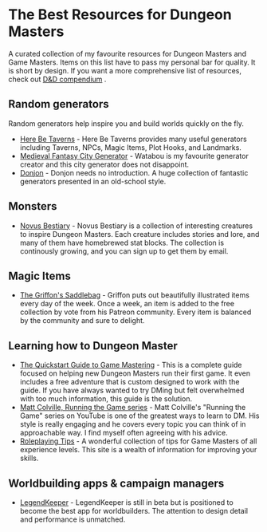 # The Best Resources for Dungeon Masters

A curated collection of my favourite resources for Dungeon Masters and Game Masters. Items on this list have to pass my personal bar for quality. It is short by design. If you want a more comprehensive list of resources, check out [D&D compendium](https://www.dnd-compendium.com/) .

## Random generators

Random generators help inspire you and build worlds quickly on the fly.

- [Here Be Taverns](https://herebetaverns.com) - Here Be Taverns provides many useful generators including Taverns, NPCs, Magic Items, Plot Hooks, and Landmarks.
- [Medieval Fantasy City Generator](https://watabou.itch.io/medieval-fantasy-city-generator) - Watabou is my favourite generator creator and this city generator does not disappoint.
- [Donjon](https://donjon.bin.sh/) - Donjon needs no introduction. A huge collection of fantastic generators presented in an old-school style.

## Monsters

- [Novus Bestiary](https://novusbestiary.com) - Novus Bestiary is a collection of interesting creatures to inspire Dungeon Masters. Each creature includes stories and lore, and many of them have homebrewed stat blocks. The collection is continously growing, and you can sign up to get them by email.

## Magic Items

- [The Griffon's Saddlebag](https://www.thegriffonssaddlebag.com/) - Griffon puts out beautifully illustrated items every day of the week. Once a week, an item is added to the free collection by vote from his Patreon community. Every item is balanced by the community and sure to delight.

## Learning how to Dungeon Master

- [The Quickstart Guide to Game Mastering](https://howtogm.guide) - This is a complete guide focused on helping new Dungeon Masters run their first game. It even includes a free adventure that is custom designed to work with the guide. If you have always wanted to try DMing but felt overwhelmed with too much information, this guide is the solution.
- [Matt Colville, Running the Game series](https://www.youtube.com/playlist?list=PLlUk42GiU2guNzWBzxn7hs8MaV7ELLCP_) - Matt Colville's "Running the Game" series on YouTube is one of the greatest ways to learn to DM. His style is really engaging and he covers every topic you can think of in approachable way. I find myself often agreeing with his advice.
- [Roleplaying Tips](https://www.roleplayingtips.com/) - A wonderful collection of tips for Game Masters of all experience levels. This site is a wealth of information for improving your skills.

## Worldbuilding apps & campaign managers

- [LegendKeeper](https://www.legendkeeper.com/) - LegendKeeper is still in beta but is positioned to become the best app for worldbuilders. The attention to design detail and performance is unmatched.
